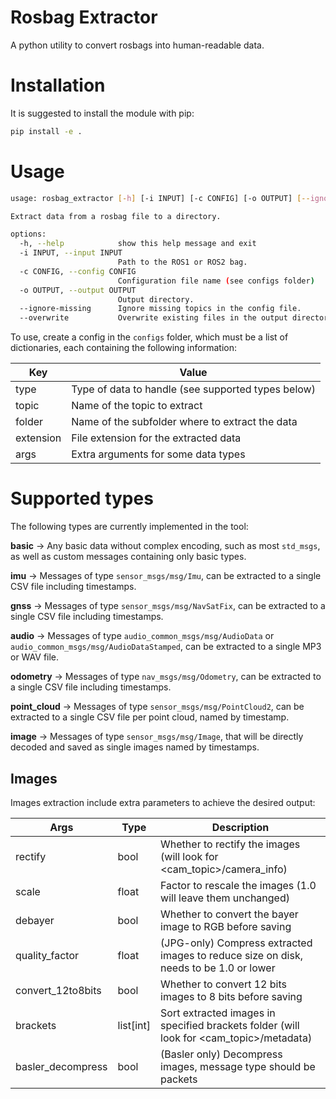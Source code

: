 # Rosbag Extractor

A python utility to convert rosbags into human-readable data.

# Installation

It is suggested to install the module with pip: 

```bash
pip install -e .
```

# Usage

```bash
usage: rosbag_extractor [-h] [-i INPUT] [-c CONFIG] [-o OUTPUT] [--ignore-missing] [--overwrite]

Extract data from a rosbag file to a directory.

options:
  -h, --help            show this help message and exit
  -i INPUT, --input INPUT
                        Path to the ROS1 or ROS2 bag.
  -c CONFIG, --config CONFIG
                        Configuration file name (see configs folder)
  -o OUTPUT, --output OUTPUT
                        Output directory.
  --ignore-missing      Ignore missing topics in the config file.
  --overwrite           Overwrite existing files in the output directory.
```

To use, create a config in the `configs` folder, which must be a list of dictionaries, each containing the following information:

| Key       | Value                                              |
| --------- | -------------------------------------------------- |
| type      | Type of data to handle (see supported types below) |
| topic     | Name of the topic to extract                       |
| folder    | Name of the subfolder where to extract the data    |
| extension | File extension for the extracted data              |
| args      | Extra arguments for some data types                |

# Supported types

The following types are currently implemented in the tool:

**basic** -> Any basic data without complex encoding, such as most `std_msgs`, as well as custom messages containing only basic types.

**imu** -> Messages of type `sensor_msgs/msg/Imu`, can be extracted to a single CSV file including timestamps.

**gnss** -> Messages of type `sensor_msgs/msg/NavSatFix`, can be extracted to a single CSV file including timestamps.

**audio** -> Messages of type `audio_common_msgs/msg/AudioData` or `audio_common_msgs/msg/AudioDataStamped`, can be extracted to a single MP3 or WAV file.

**odometry** -> Messages of type `nav_msgs/msg/Odometry`, can be extracted to a single CSV file including timestamps.

**point_cloud** -> Messages of type `sensor_msgs/msg/PointCloud2`, can be extracted to a single CSV file per point cloud, named by timestamp.

**image** -> Messages of type `sensor_msgs/msg/Image`, that will be directly decoded and saved as single images named by timestamps.

## Images

Images extraction include extra parameters to achieve the desired output:

| Args              | Type      | Description                                                                             |
| ----------------- | --------- | --------------------------------------------------------------------------------------- |
| rectify           | bool      | Whether to rectify the images (will look for <cam_topic>/camera_info)                   |
| scale             | float     | Factor to rescale the images (1.0 will leave them unchanged)                            |
| debayer           | bool      | Whether to convert the bayer image to RGB before saving                                 |
| quality_factor    | float     | (JPG-only) Compress extracted images to reduce size on disk, needs to be 1.0 or lower   |
| convert_12to8bits | bool      | Whether to convert 12 bits images to 8 bits before saving                               |
| brackets          | list[int] | Sort extracted images in specified brackets folder (will look for <cam_topic>/metadata) |
| basler_decompress | bool      | (Basler only) Decompress images, message type should be packets                         |
